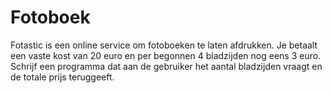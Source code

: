 # Fotoboek

Fotastic is een online service om fotoboeken te laten afdrukken. Je betaalt een vaste kost van 20 euro en per begonnen 4 bladzijden nog eens 3 euro. Schrijf een programma dat aan de gebruiker het aantal bladzijden vraagt en de totale prijs teruggeeft.




